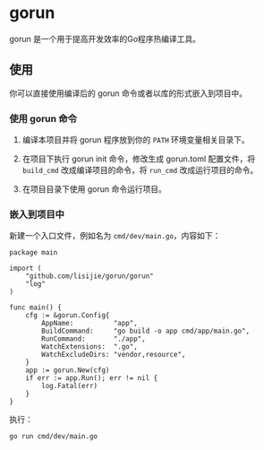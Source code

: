 # gorun

gorun 是一个用于提高开发效率的Go程序热编译工具。

## 使用

你可以直接使用编译后的 gorun 命令或者以库的形式嵌入到项目中。

### 使用 gorun 命令

1. 编译本项目并将 gorun 程序放到你的 `PATH` 环境变量相关目录下。

2. 在项目下执行 gorun init 命令，修改生成 gorun.toml 配置文件，将 `build_cmd` 改成编译项目的命令，将 `run_cmd` 改成运行项目的命令。

3. 在项目目录下使用 gorun 命令运行项目。

### 嵌入到项目中

新建一个入口文件，例如名为 `cmd/dev/main.go`，内容如下：

```
package main

import (
	"github.com/lisijie/gorun/gorun"
	"log"
)

func main() {
	cfg := &gorun.Config{
		AppName:          "app",
		BuildCommand:     "go build -o app cmd/app/main.go",
		RunCommand:       "./app",
		WatchExtensions:  ".go",
		WatchExcludeDirs: "vendor,resource",
	}
	app := gorun.New(cfg)
	if err := app.Run(); err != nil {
		log.Fatal(err)
	}
}
```

执行：

```
go run cmd/dev/main.go 
```